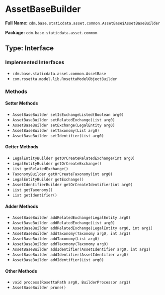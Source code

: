 # AssetBaseBuilder

**Full Name:** `cdm.base.staticdata.asset.common.AssetBase$AssetBaseBuilder`

**Package:** `cdm.base.staticdata.asset.common`

## Type: Interface

### Implemented Interfaces

- `cdm.base.staticdata.asset.common.AssetBase`
- `com.rosetta.model.lib.RosettaModelObjectBuilder`

### Methods

#### Setter Methods

- `AssetBaseBuilder setIsExchangeListed(Boolean arg0)`
- `AssetBaseBuilder setRelatedExchange(List arg0)`
- `AssetBaseBuilder setExchange(LegalEntity arg0)`
- `AssetBaseBuilder setTaxonomy(List arg0)`
- `AssetBaseBuilder setIdentifier(List arg0)`

#### Getter Methods

- `LegalEntityBuilder getOrCreateRelatedExchange(int arg0)`
- `LegalEntityBuilder getOrCreateExchange()`
- `List getRelatedExchange()`
- `TaxonomyBuilder getOrCreateTaxonomy(int arg0)`
- `LegalEntityBuilder getExchange()`
- `AssetIdentifierBuilder getOrCreateIdentifier(int arg0)`
- `List getTaxonomy()`
- `List getIdentifier()`

#### Adder Methods

- `AssetBaseBuilder addRelatedExchange(LegalEntity arg0)`
- `AssetBaseBuilder addRelatedExchange(List arg0)`
- `AssetBaseBuilder addRelatedExchange(LegalEntity arg0, int arg1)`
- `AssetBaseBuilder addTaxonomy(Taxonomy arg0, int arg1)`
- `AssetBaseBuilder addTaxonomy(List arg0)`
- `AssetBaseBuilder addTaxonomy(Taxonomy arg0)`
- `AssetBaseBuilder addIdentifier(AssetIdentifier arg0, int arg1)`
- `AssetBaseBuilder addIdentifier(AssetIdentifier arg0)`
- `AssetBaseBuilder addIdentifier(List arg0)`

#### Other Methods

- `void process(RosettaPath arg0, BuilderProcessor arg1)`
- `AssetBaseBuilder prune()`

